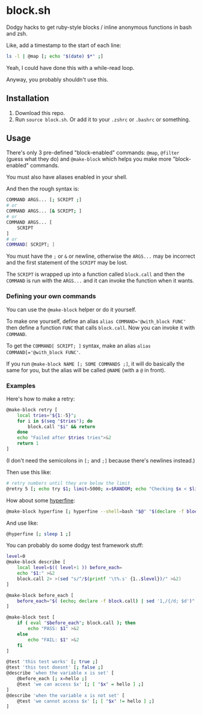 # block.sh

Dodgy hacks to get ruby-style blocks / inline anonymous functions in bash and zsh.

Like, add a timestamp to the start of each line:
```bash
ls -l | @map [; echo "$(date) $*" ;]
```

Yeah, I could have done this with a while-read loop.

Anyway, you probably shouldn't use this.

## Installation

1. Download this repo.
1. Run `source block.sh`. Or add it to your `.zshrc` or `.bashrc` or something.

## Usage

There's only 3 pre-defined "block-enabled" commands:
`@map`, `@filter` (guess what they do)
and `@make-block` which helps you make more "block-enabled" commands.

You must also have aliases enabled in your shell.

And then the rough syntax is:
```bash
COMMAND ARGS... [; SCRIPT ;]
# or
COMMAND ARGS... [& SCRIPT; ]
# or
COMMAND ARGS... [
    SCRIPT
]
# or 
COMMAND[ SCRIPT; ]
```

You must have the `;` or `&` or newline,
otherwise the `ARGS...` may be incorrect and the first statement of the `SCRIPT` may be lost.

The `SCRIPT` is wrapped up into a function called `block.call`
and then the `COMMAND` is run with the `ARGS...` and it can invoke the function when it wants.

### Defining your own commands

You can use the `@make-block` helper or do it yourself.

To make one yourself, define an alias `alias COMMAND='@with_block FUNC'`
then define a function `FUNC` that calls `block.call`.
Now you can invoke it with `COMMAND`.

To get the `COMMAND[ SCRIPT; ]` syntax, make an alias `alias COMMAND[='@with_block FUNC'`.

If you run `@make-block NAME [; SOME COMMANDS ;]`, it will do basically the same for you,
but the alias will be called `@NAME` (with a `@` in front).

### Examples

Here's how to make a retry:
```bash
@make-block retry [
    local tries="${1:-5}";
    for i in $(seq "$tries"); do 
        block.call "$i" && return
    done
    echo "Failed after $tries tries">&2
    return 1 
]
```
(I don't need the semicolons in `[;` and `;]` because there's newlines instead.)

Then use this like:
```bash
# retry numbers until they are below the limit
@retry 5 [; echo try $1; limit=5000; x=$RANDOM; echo "Checking $x < $limit"; (( x < limit )) ;]
```

How about some [hyperfine](https://github.com/sharkdp/hyperfine#shell-functions-and-aliases):
```bash
@make-block hyperfine [; hyperfine --shell=bash "$@" "$(declare -f block.call); block.call"; ;]
```
And use like:
```bash
@hyperfine [; sleep 1 ;]
```

You can probably do some dodgy test framework stuff:
```bash
level=0
@make-block describe [
    local level=$(( level+1 )) before_each=
    echo "$1:" >&2
    block.call 2> >(sed "s/^/$(printf '\t%.s' {1..$level})/" >&2)
]

@make-block before_each [
    before_each="$( (echo; declare -f block.call) | sed '1,/{/d; $d')"
]

@make-block test [
    if ( eval "$before_each"; block.call ); then
        echo "PASS: $1" >&2
    else
        echo "FAIL: $1" >&2
    fi
]

@test 'this test works' [; true ;]
@test 'this test doesnt' [; false ;]
@describe 'when the variable x is set' [
    @before_each [; x=hello ;]
    @test 'we can access $x' [; [ "$x" = hello ] ;]
]
@describe 'when the variable x is not set' [
    @test 'we cannot access $x' [; [ "$x" != hello ] ;]
]
```
